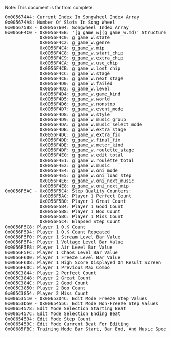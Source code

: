 Note: This document is far from complete.
<pre>
0x005674A4: Current Index In Songwheel Index Array
0x005674A8: Number Of Slots In Song Wheel
0x005675B8 - 0x00567604: Songwheel Index Array 
0x0056F4C0 - 0x0056F4EB: '[g_game_w](g_game_w.md)' Structure
             0x0056F4C0: g_game_w.state
             0x0056F4C2: g_game_w.genre
             0x0056F4C4: g_game_w.mip
             0x0056F4C8: g_game_w.start_chip
             0x0056F4C9: g_game_w.extra_chip
             0x0056F4CA: g_game_w.use_chip
             0x0056F4CB: g_game_w.lost_chip
             0x0056F4CC: g_game_w.stage
             0x0056F4CE: g_game_w.next_stage
             0x0056F4D0: g_game_w.failed
             0x0056F4D2: g_game_w.level
             0x0056F4D4: g_game_w.game_kind
             0x0056F4D5: g_game_w.world
             0x0056F4D6: g_game_w.nonstop
             0x0056F4D7: g_game_w.event_mode
             0x0056F4D8: g_game_w.style
             0x0056F4D9: g_game_w music_group
             0x0056F4DA: g_game_w.music_select_mode
             0x0056F4DB: g_game_w.extra_stage
             0x0056F4DC: g_game_w.extra_fix
             0x0056F4DD: g_game_w.final_fix
             0x0056F4DE: g_game_w.meter_kind
             0x0056F4DF: g_game_w.roulette_stage
             0x0056F4E0: g_game_w.edit_total
             0x0056F4E1: g_game_w.roulette_total
             0x0056F4E2: g_game_w.music
             0x0056F4E4: g_game_w.oni_mode
             0x0056F4E5: g_game_w.oni_load_step
             0x0056F4E6: g_game_w.oni_next_music
             0x0056F4E8: g_game_w.oni_next_mip
0x0056F5AC - 0x0056F5C4: Step Quality Counters:
             0x0056F5AC: Player 1 Perfect Count
             0x0056F5B0: Player 1 Great Count
             0x0056F5B4: Player 1 Good Count
             0x0056F5B8: Player 1 Boo Count
             0x0056F5BC: Player 1 Miss Count
             0x0056F5C4: Elapsed Step Count
0x0056F5C8: Player 1 0.K Count
0x0056F5D4: Player 1 O.K Count Repeated
0x0056F5F0: Player 1 Stream Level Bar Value
0x0056F5F4: Player 1 Voltage Level Bar Value
0x0056F5F8: Player 1 Air Level Bar Value
0x0056F5FC: Player 1 Chaos Level Bar Value
0x0056F600: Player 1 Freeze Level Bar Value
0x0056F608: Player 1 High Score Displayed On Result Screen
0x0056F60C: Player 1 Previous Max Combo
0x005C3844: Player 2 Perfect Count
0x005C3848: Player 2 Great Count
0x005C384C: Player 2 Good Count
0x005C3850: Player 2 Boo Count
0x005C3854: Player 2 Miss Count
0x00653510 - 0x00653D4C: Edit Mode Freeze Step Values
0x00653D50 - 0x0065455C: Edit Mode Non-Freeze Step Values
0x00654578: Edit Mode Selection Starting Beat
0x0065457C: Edit Mode Selection Ending Beat
0x00654594: Edit Mode Step Count
0x0065459C: Edit Mode Current Beat For Editing
0x00685FBC: Training Mode Bar Start, Bar End, And Music Speed
</pre>


